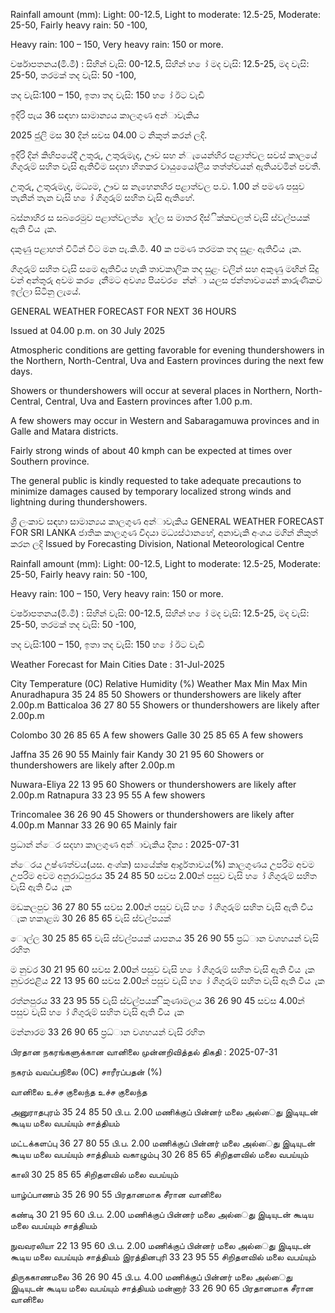 Rainfall amount (mm): Light: 00-12.5, Light to moderate: 12.5-25, Moderate: 25-50, Fairly heavy rain: 50 -100,

Heavy rain: 100 – 150, Very heavy rain: 150 or more.

වර්ෂාපතනය(මි.මී) : සිහින් වැසි: 00-12.5, සිහින් හ ෝ මද වැසි: 12.5-25, මද වැසි: 25-50, තරමක් තද වැසි: 50 -100,

තද වැසි:100 – 150, ඉතා තද වැසි: 150 හ ෝ ඊට වැඩි

ඉදිරි පැය 36 සඳහා සාමාන්‍යය කාලගුණ අන්‍ාවැකිය

2025 ජුලි මස 30 දින්‍ සවස 04.00 ට නිකුත් කරන්‍ ලදි.

ඉදිරි දින්‍ කිහිපයේදී උතුරු, උතුරුමැද, ඌව සහ න්‍ැයෙන්‍හිර පළාත්වල සවස් කාලයේ ගිගුරුම් සහිත වැසි ඇතිවීම සදහා හිතකර වායුයෙෝලීය තත්ත්වයන් ඇතියවමින් පවතී.

උතුරු, උතුරුමැද, මධ්‍යම, ඌව ස නැහෙනහිර පළාත්වල ප.ව. 1.00 න් පමණ පසුව තැනින් තැන වැසි හ ෝ ගිගුරුම් සහිත වැසි ඇතිහේ.

බස්නාහිර ස සබරෙමුව පළාත්වලත් ොල්ල ස මාතර දිස්ික්කවලත් වැසි ස්වල්පයක් ඇති විය ැක.

දකුණු පළාහත් විටින් විට මන පැ.කි.මී. 40 ක පමණ තරමක තද සුළං ඇතිවිය ැක.

ගිගුරුම් සහිත වැසි සමෙ ඇතිවිය හැකි තාවකාලික තද සුළං වලින් සහ අකුණු මඟින් සිදු වන්‍ අන්‍තුරු අවම කර ෙැනීමට අවශ්‍ය පියවර ෙන්න්‍ා යලස ජන්‍තාවයෙන් කාරුණිකව ඉල්ලා සිටිනු ලැයේ.

GENERAL WEATHER FORECAST FOR NEXT 36 HOURS

Issued at 04.00 p.m. on 30 July 2025

Atmospheric conditions are getting favorable for evening thundershowers in the Northern, North-Central, Uva and Eastern provinces during the next few days.

Showers or thundershowers will occur at several places in Northern, North-Central, Central, Uva and Eastern provinces after 1.00 p.m.

A few showers may occur in Western and Sabaragamuwa provinces and in Galle and Matara districts.

Fairly strong winds of about 40 kmph can be expected at times over Southern province.

The general public is kindly requested to take adequate precautions to minimize damages caused by temporary localized strong winds and lightning during thundershowers.

ශ්‍රී ලංකාව සඳහා සාමාන්‍යය කාලගුණ අන්‍ාවැකිය GENERAL WEATHER FORECAST FOR SRI LANKA ජාතික කාලගුණ විදයා මධ්‍යස්ථානහේ, අනාවැකි අංශය මගින් නිකුත් කරන ලදි Issued by Forecasting Division, National Meteorological Centre

Rainfall amount (mm): Light: 00-12.5, Light to moderate: 12.5-25, Moderate: 25-50, Fairly heavy rain: 50 -100,

Heavy rain: 100 – 150, Very heavy rain: 150 or more.

වර්ෂාපතනය(මි.මී) : සිහින් වැසි: 00-12.5, සිහින් හ ෝ මද වැසි: 12.5-25, මද වැසි: 25-50, තරමක් තද වැසි: 50 -100,

තද වැසි:100 – 150, ඉතා තද වැසි: 150 හ ෝ ඊට වැඩි

Weather Forecast for Main Cities Date : 31-Jul-2025

City Temperature (0C) Relative Humidity (%) Weather Max Min Max Min Anuradhapura 35 24 85 50 Showers or thundershowers are likely after 2.00p.m Batticaloa 36 27 80 55 Showers or thundershowers are likely after 2.00p.m

Colombo 30 26 85 65 A few showers Galle 30 25 85 65 A few showers

Jaffna 35 26 90 55 Mainly fair Kandy 30 21 95 60 Showers or thundershowers are likely after 2.00p.m

Nuwara-Eliya 22 13 95 60 Showers or thundershowers are likely after 2.00p.m Ratnapura 33 23 95 55 A few showers

Trincomalee 36 26 90 45 Showers or thundershowers are likely after 4.00p.m Mannar 33 26 90 65 Mainly fair

ප්‍රධාන්‍ න්‍ෙර සදහා කාලගුණ අන්‍ාවැකිය දින්‍ය : 2025-07-31

න්‍ෙරය උෂ්ණත්වය(යස. අංශ්‍ක) සායේක්ෂ ආර්ද්‍රතාවය(%) කාලගුණය උපරිම අවම උපරිම අවම අනුරාධ්‍පුරය 35 24 85 50 සවස 2.00න් පසුව වැසි හ ෝ ගිගුරුම් සහිත වැසි ඇති විය ැක

මඩකලපුව 36 27 80 55 සවස 2.00න් පසුව වැසි හ ෝ ගිගුරුම් සහිත වැසි ඇති විය ැක හකාළඹ 30 26 85 65 වැසි ස්වල්පයක්

ොල්ල 30 25 85 65 වැසි ස්වල්පයක් යාපනය 35 26 90 55 ප්‍රධ්‍ාන වශහයන් වැසි රහිත

ම නුවර 30 21 95 60 සවස 2.00න් පසුව වැසි හ ෝ ගිගුරුම් සහිත වැසි ඇති විය ැක නුවරඑළිය 22 13 95 60 සවස 2.00න් පසුව වැසි හ ෝ ගිගුරුම් සහිත වැසි ඇති විය ැක

රත්නපුරය 33 23 95 55 වැසි ස්වල්පයක් ිකුණාමලය 36 26 90 45 සවස 4.00න් පසුව වැසි හ ෝ ගිගුරුම් සහිත වැසි ඇති විය ැක

මන්නාරම 33 26 90 65 ප්‍රධ්‍ාන වශහයන් වැසි රහිත

பிரதான நகரங்களுக்கான வானிலை முன்னறிவித்தல் திகதி : 2025-07-31

நகரம் வவப்பநிலை (0C) சாரீரப்பதன் (%)

வானிலை உச்ச குலைந்த உச்ச குலைந்த

அனுராதபுரம் 35 24 85 50 பி.ப. 2.00 மணிக்குப் பின்னர் மலை அல்ைது இடியுடன் கூடிய மலை வபய்யும் சாத்தியம்

மட்டக்களப்பு 36 27 80 55 பி.ப. 2.00 மணிக்குப் பின்னர் மலை அல்ைது இடியுடன் கூடிய மலை வபய்யும் சாத்தியம் வகாழும்பு 30 26 85 65 சிறிதளவில் மலை வபய்யும்

காலி 30 25 85 65 சிறிதளவில் மலை வபய்யும்

யாழ்ப்பாணம் 35 26 90 55 பிரதானமாக சீரான வானிலை

கண்டி 30 21 95 60 பி.ப. 2.00 மணிக்குப் பின்னர் மலை அல்ைது இடியுடன் கூடிய மலை வபய்யும் சாத்தியம்

நுவவரலியா 22 13 95 60 பி.ப. 2.00 மணிக்குப் பின்னர் மலை அல்ைது இடியுடன் கூடிய மலை வபய்யும் சாத்தியம் இரத்தினபுரி 33 23 95 55 சிறிதளவில் மலை வபய்யும்

திருககாணமலை 36 26 90 45 பி.ப. 4.00 மணிக்குப் பின்னர் மலை அல்ைது இடியுடன் கூடிய மலை வபய்யும் சாத்தியம் மன்னார் 33 26 90 65 பிரதானமாக சீரான வானிலை